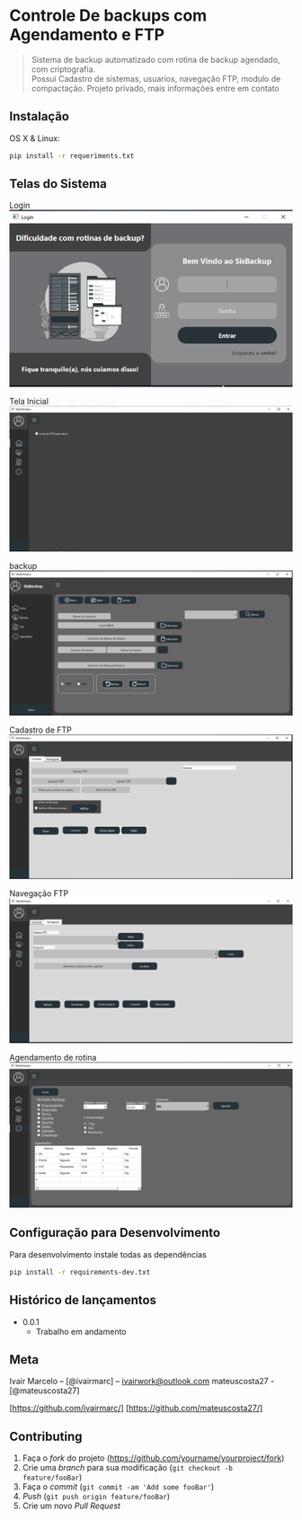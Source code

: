 
# Controle De backups com Agendamento e FTP
> Sistema de backup automatizado com rotina de backup agendado, com criptografia.<br>
Possui
Cadastro de sistemas, usuarios, navegação FTP, modulo de compactação.
Projeto privado, mais informações entre em contato




## Instalação

OS X & Linux:

```sh
pip install -r requeriments.txt
```

## Telas do Sistema


Login
![login](SIST/login.png)

 Tela Inicial
 ![Inicial](SIST/tela_inicial.png)

 backup
 ![backup](SIST/tela_de_backup.png)

 Cadastro de FTP
 ![Cadastro de FTP](SIST/cadastro_ftp.png)

 Navegação FTP
 ![Navegação FTP](SIST/navegação_ftp.png)

 Agendamento de rotina
 ![Agendamento de rotina](SIST/tela_de_agendamento.png)




## Configuração para Desenvolvimento

Para desenvolvimento instale todas as dependências 

```sh
pip install -r requirements-dev.txt
```

## Histórico de lançamentos

* 0.0.1
    * Trabalho em andamento

## Meta

Ivair Marcelo – [@ivairmarc] – ivairwork@outlook.com
mateuscosta27 - [@mateuscosta27]

[https://github.com/ivairmarc/]
[https://github.com/mateuscosta27/]

## Contributing

1. Faça o _fork_ do projeto (<https://github.com/yourname/yourproject/fork>)
2. Crie uma _branch_ para sua modificação (`git checkout -b feature/fooBar`)
3. Faça o _commit_ (`git commit -am 'Add some fooBar'`)
4. _Push_ (`git push origin feature/fooBar`)
5. Crie um novo _Pull Request_


